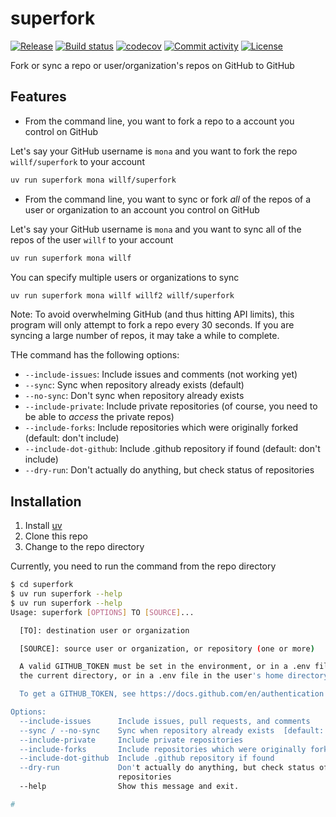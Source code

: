 # superfork

[![Release](https://img.shields.io/github/v/release/willf/superfork)](https://img.shields.io/github/v/release/willf/superfork)
[![Build status](https://img.shields.io/github/actions/workflow/status/willf/superfork/main.yml?branch=main)](https://github.com/willf/superfork/actions/workflows/main.yml?query=branch%3Amain)
[![codecov](https://codecov.io/gh/willf/superfork/branch/main/graph/badge.svg)](https://codecov.io/gh/willf/superfork)
[![Commit activity](https://img.shields.io/github/commit-activity/m/willf/superfork)](https://img.shields.io/github/commit-activity/m/willf/superfork)
[![License](https://img.shields.io/github/license/willf/superfork)](https://img.shields.io/github/license/willf/superfork)

Fork or sync a repo or user/organization's repos on GitHub to GitHub

## Features

- From the command line, you want to fork a repo to a account you control on GitHub

Let's say your GitHub username is `mona` and you want to fork the repo `willf/superfork` to your account

```bash
uv run superfork mona willf/superfork
```

- From the command line, you want to sync or fork _all_ of the repos of a user or organization to an account you control on GitHub

Let's say your GitHub username is `mona` and you want to sync all of the repos of the user `willf` to your account

```bash
uv run superfork mona willf
```

You can specify multiple users or organizations to sync

```bash
uv run superfork mona willf willf2 willf/superfork
```

Note: To avoid overwhelming GitHub (and thus hitting API limits), this program will only attempt to fork a repo every 30 seconds. If you are syncing a large number of repos, it may take a while to complete.

THe command has the following options:

- `--include-issues`: Include issues and comments (not working yet)
- `--sync`: Sync when repository already exists (default)
- `--no-sync`: Don't sync when repository already exists
- `--include-private`: Include private repositories (of course, you need to be able to _access_ the private repos)
- `--include-forks`: Include repositories which were originally forked (default: don't include)
- `--include-dot-github`: Include .github repository if found (default: don't include)
- `--dry-run`: Don't actually do anything, but check status of repositories

## Installation

1. Install [uv](https://github.com/astral-sh/uv)
2. Clone this repo
3. Change to the repo directory

Currently, you need to run the command from the repo directory

```bash
$ cd superfork
$ uv run superfork --help
$ uv run superfork --help
Usage: superfork [OPTIONS] TO [SOURCE]...

  [TO]: destination user or organization

  [SOURCE]: source user or organization, or repository (one or more)

  A valid GITHUB_TOKEN must be set in the environment, or in a .env file in
  the current directory, or in a .env file in the user's home directory.

  To get a GITHUB_TOKEN, see https://docs.github.com/en/authentication

Options:
  --include-issues      Include issues, pull requests, and comments
  --sync / --no-sync    Sync when repository already exists  [default: sync]
  --include-private     Include private repositories
  --include-forks       Include repositories which were originally forked
  --include-dot-github  Include .github repository if found
  --dry-run             Don't actually do anything, but check status of
                        repositories
  --help                Show this message and exit.

#
```
